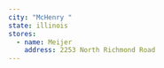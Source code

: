 ```yaml
---
city: "McHenry "
state: illinois
stores:
  - name: Meijer
    address: 2253 North Richmond Road
---
```

